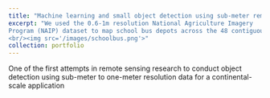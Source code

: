 ```yaml
---
title: "Machine learning and small object detection using sub-meter remote sensing data"
excerpt: "We used the 0.6-1m resolution National Agriculture Imagery
Program (NAIP) dataset to map school bus depots across the 48 contiguous U.S. states
<br/><img src='/images/schoolbus.png'>"
collection: portfolio
---
```



One of the first attempts in remote sensing research to conduct object detection using sub-meter to one-meter resolution data for a continental-scale application